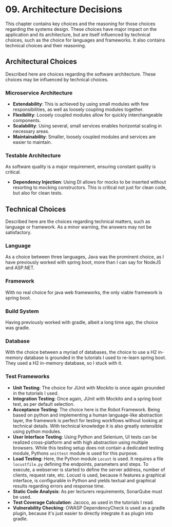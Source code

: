 # 09. Architecture Decisions

This chapter contains key choices and the reasoning for those choices regarding the systems design.
These choices have major impact on the application and its architecture, but are
itself influenced by technical choices, such as the choice for languages and frameworks.
It also contains technical choices and their reasoning.

## Architectural Choices

Described here are choices regarding the software architecture.
These choices may be influenced by technical choices.

### Microservice Architecture
- **Extendability**: This is achieved by using small modules with few responsibilities,
  as well as loosely coupling modules together.
- **Flexibility**: Loosely coupled modules allow for quickly interchangeable components.
- **Scalability**: Using several, small services enables horizontal scaling in necessary areas.
- **Maintainability**: Smaller, loosely coupled modules and services are easier to maintain.

### Testable Architecture
As software quality is a major requirement, ensuring constant quality is critical.

- **Dependency Injection**: Using DI allows for mocks to be inserted without resorting to mocking constructors.
  This is critical not just for clean code, but also for clean tests.

## Technical Choices

Described here are the choices regarding technical matters, such as language or framework.
As a minor warning, the answers may not be satisfactory.

### Language
As a choice between three languages, Java was the prominent choice, as I have previously worked with
spring boot, more than I can say for NodeJS and ASP.NET.

### Framework
With no real choice for java web frameworks, the only viable framework is spring boot.

### Build System
Having previously worked with gradle, albeit a long time ago, the choice was gradle.

### Database
With the choice between a myriad of databases, the choice to use a H2 in-memory database is grounded
in the tutorials I used to re-learn spring boot. They used a H2 in-memory database, so I stuck with it.

### Test Frameworks
- **Unit Testing**: The choice for JUnit with Mockito is once again grounded in the tutorials I used.
- **Integration Testing**: Once again, JUnit with Mockito and a spring boot test, as per default selection.
- **Acceptance Testing**: The choice here is the Robot Framework. Being based on python and implementing
  a human language-like abstraction layer, the framework is perfect for testing workflows without
  looking at technical details. With technical knowledge it is also greatly extensible using python modules.
- **User Interface Testing**: Using Python and Selenium, UI tests can be realized cross-platform
  and with high abstraction using multiple browsers. While this testing setup does not contain a dedicated
  testing module, Pythons `unittest` module is used for this purpose.
- **Load Testing**: Here, the Python module `Locust` is used.
  It requires a file `locustfile.py` defining the endpoints, parameters and steps.
  To execute, a webserver is started to define the server address, number of clients, request rate, etc.
  Locust is used, because it features a graphical interface, is configurable in Python and yields textual
  and graphical results regarding errors and response time.
- **Static Code Analysis**: As per lecturers requirements, SonarQube must be used.
- **Test Coverage Calculation**: Jacoco, as used in the tutorials I read.
- **Vulnerability Checking**: OWASP DependencyCheck is used as a gradle plugin, because it's just easier
  to directly integrate it as plugin into gradle.
